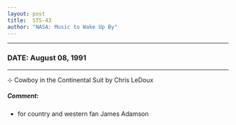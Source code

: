 ```yaml
---
layout: post
title:  STS-43
author: "NASA: Music to Wake Up By"
---
```


----
### DATE: August 08, 1991
----
⊹ Cowboy in the Continental Suit by Chris LeDoux

##### Comment:
* for country and western fan James Adamson
